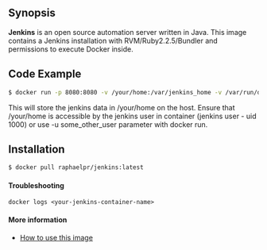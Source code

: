 ## Synopsis

**Jenkins** is an open source automation server written in Java. This image contains a Jenkins installation with RVM/Ruby2.2.5/Bundler and permissions to execute Docker inside.

## Code Example

```bash
$ docker run -p 8080:8080 -v /your/home:/var/jenkins_home -v /var/run/docker.sock:/var/run/docker.sock -v /usr/bin/docker:/usr/bin/docker jenkins

```
This will store the jenkins data in /your/home on the host. Ensure that /your/home is accessible by the jenkins user in container (jenkins user - uid 1000) or use -u some_other_user parameter with docker run.

## Installation

```bash
$ docker pull raphaelpr/jenkins:latest
```

#### Troubleshooting

```
docker logs <your-jenkins-container-name>
```

#### More information

- [How to use this image](https://hub.docker.com/_/jenkins/)
